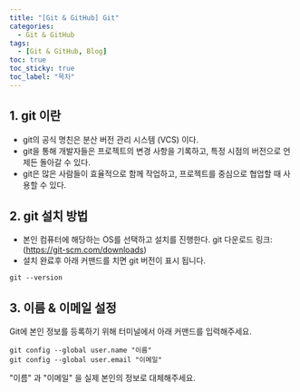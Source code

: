```yaml
---
title: "[Git & GitHub] Git"
categories:
  - Git & GitHub
tags:
  - [Git & GitHub, Blog]
toc: true
toc_sticky: true
toc_label: "목차"
---
```


## 1. git 이란

+ git의 공식 명친은  분산 버전 관리 시스템 (VCS) 이다.
+ git을 통해 개발자들은 프로젝트의 변경 사항을 기록하고, 특정 시점의 버전으로 언제든 돌아갈 수 있다.
+ git은 많은 사람들이 효율적으로 함께 작업하고, 프로젝트를 중심으로 협업할 때 사용할 수 있다.

## 2. git 설치 방법
+ 본인 컴퓨터에 해당하는 OS를 선택하고 설치를 진행한다.
git 다운로드 링크: (https://git-scm.com/downloads)
+ 설치 완료후 아래 커맨드를 치면 git 버전이 표시 됩니다.
~~~
git --version
~~~

## 3. 이름 & 이메일 설정
Git에 본인 정보를 등록하기 위해 터미널에서 아래 커맨드를 입력해주세요.
~~~
git config --global user.name "이름"  
git config --global user.email "이메일"
~~~

"이름" 과 "이메일" 을 실제 본인의 정보로 대체해주세요.